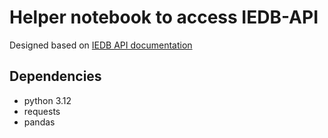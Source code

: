 # Helper notebook to access IEDB-API

Designed based on [IEDB API documentation](https://nextgen-tools.iedb.org/docs/api/)

## Dependencies
- python 3.12
- requests
- pandas